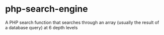 # php-search-engine
A PHP search function that searches through an array (usually the result of a database query) at 6 depth levels
